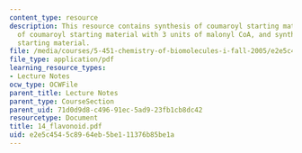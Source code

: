 ```yaml
---
content_type: resource
description: This resource contains synthesis of coumaroyl starting material, reactions
  of coumaroyl starting material with 3 units of malonyl CoA, and synthesis of coumaroyl
  starting material.
file: /media/courses/5-451-chemistry-of-biomolecules-i-fall-2005/e2e5c4545c8964eb5be111376b85be1a_14_flavonoid.pdf
file_type: application/pdf
learning_resource_types:
- Lecture Notes
ocw_type: OCWFile
parent_title: Lecture Notes
parent_type: CourseSection
parent_uid: 71d0d9d8-c496-91ec-5ad9-23fb1cb8dc42
resourcetype: Document
title: 14_flavonoid.pdf
uid: e2e5c454-5c89-64eb-5be1-11376b85be1a
---
```

